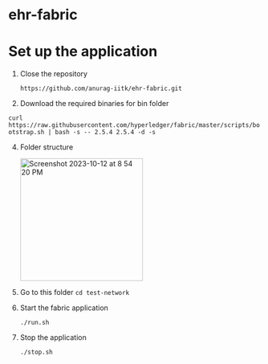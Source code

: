 # ehr-fabric

# Set up the application
1. Close the repository
   
   ```https://github.com/anurag-iitk/ehr-fabric.git```
   
3. Download the required binaries for bin folder
   
```curl https://raw.githubusercontent.com/hyperledger/fabric/master/scripts/bootstrap.sh | bash -s -- 2.5.4 2.5.4 -d -s```

4. Folder structure

   <img width="244" alt="Screenshot 2023-10-12 at 8 54 20 PM" src="https://github.com/anurag-iitk/ehr-fabric/assets/127714283/b896d66b-a4d5-40f6-86d4-ef81d19ca8d8">

5. Go to this folder 
```cd test-network```

6. Start the fabric application
   
   ```./run.sh```
8. Stop the application
   
   ```./stop.sh```
